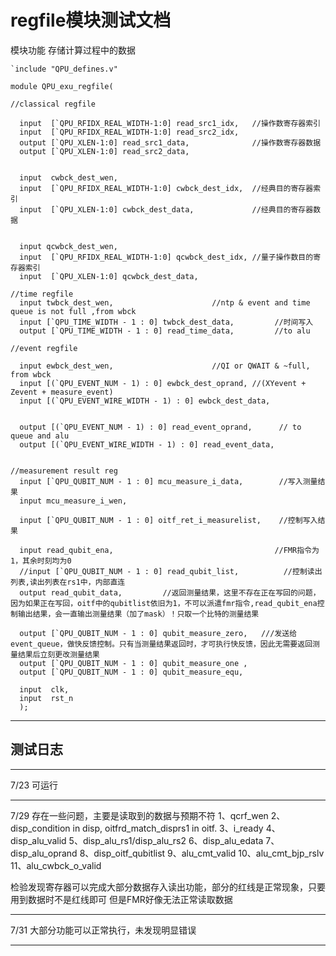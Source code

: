 regfile模块测试文档
===

模块功能
存储计算过程中的数据
```
`include "QPU_defines.v"

module QPU_exu_regfile(

//classical regfile

  input  [`QPU_RFIDX_REAL_WIDTH-1:0] read_src1_idx,   //操作数寄存器索引
  input  [`QPU_RFIDX_REAL_WIDTH-1:0] read_src2_idx,
  output [`QPU_XLEN-1:0] read_src1_data,              //操作数寄存器数据    
  output [`QPU_XLEN-1:0] read_src2_data,
  

  input  cwbck_dest_wen,                             
  input  [`QPU_RFIDX_REAL_WIDTH-1:0] cwbck_dest_idx,  //经典目的寄存器索引
  input  [`QPU_XLEN-1:0] cwbck_dest_data,             //经典目的寄存器数据


  input qcwbck_dest_wen,                          
  input  [`QPU_RFIDX_REAL_WIDTH-1:0] qcwbck_dest_idx, //量子操作数目的寄存器索引
  input  [`QPU_XLEN-1:0] qcwbck_dest_data,            

//time regfile
  input twbck_dest_wen,                      //ntp & event and time queue is not full ,from wbck
  input [`QPU_TIME_WIDTH - 1 : 0] twbck_dest_data,         //时间写入
  output [`QPU_TIME_WIDTH - 1 : 0] read_time_data,         //to alu

//event regfile
 
  input ewbck_dest_wen,                      //QI or QWAIT & ~full, from wbck
  input [(`QPU_EVENT_NUM - 1) : 0] ewbck_dest_oprand, //(XYevent + Zevent + measure_event)
  input [(`QPU_EVENT_WIRE_WIDTH - 1) : 0] ewbck_dest_data,
  

  output [(`QPU_EVENT_NUM - 1) : 0] read_event_oprand,      // to queue and alu
  output [(`QPU_EVENT_WIRE_WIDTH - 1) : 0] read_event_data,
  

//measurement result reg
  input [`QPU_QUBIT_NUM - 1 : 0] mcu_measure_i_data,        //写入测量结果
  input mcu_measure_i_wen,

  input [`QPU_QUBIT_NUM - 1 : 0] oitf_ret_i_measurelist,    //控制写入结果

  input read_qubit_ena,                                    //FMR指令为1，其余时刻均为0
  //input [`QPU_QUBIT_NUM - 1 : 0] read_qubit_list,          //控制读出列表,读出列表在rs1中，内部直连
  output read_qubit_data,         //返回测量结果，这里不存在正在写回的问题，因为如果正在写回，oitf中的qubitlist依旧为1，不可以派遣fmr指令,read_qubit_ena控制输出结果，会一直输出测量结果（加了mask）！只取一个比特的测量结果

  output [`QPU_QUBIT_NUM - 1 : 0] qubit_measure_zero,   ///发送给event_queue，做快反馈控制。只有当测量结果返回时，才可执行快反馈，因此无需要返回测量结果后立刻更改测量结果
  output [`QPU_QUBIT_NUM - 1 : 0] qubit_measure_one , 
  output [`QPU_QUBIT_NUM - 1 : 0] qubit_measure_equ,

  input  clk,
  input  rst_n
  );
```
---



测试日志
---
----------------
7/23
可运行

----------------
7/29
存在一些问题，主要是读取到的数据与预期不符
1、qcrf_wen 
2、disp_condition in disp, oitfrd_match_disprs1 in oitf.
3、i_ready
4、disp_alu_valid
5、disp_alu_rs1/disp_alu_rs2
6、disp_alu_edata
7、disp_alu_oprand
8、disp_oitf_qubitlist
9、alu_cmt_valid
10、alu_cmt_bjp_rslv
11、alu_cwbck_o_valid

检验发现寄存器可以完成大部分数据存入读出功能，部分的红线是正常现象，只要用到数据时不是红线即可
但是FMR好像无法正常读取数据

----------------
7/31
大部分功能可以正常执行，未发现明显错误

------------------